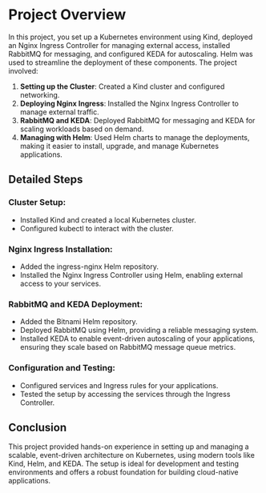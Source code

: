 
# Project Overview

In this project, you set up a Kubernetes environment using Kind, deployed an Nginx Ingress Controller for managing external access, installed RabbitMQ for messaging, and configured KEDA for autoscaling. Helm was used to streamline the deployment of these components. The project involved:

1. **Setting up the Cluster**: Created a Kind cluster and configured networking.
2. **Deploying Nginx Ingress**: Installed the Nginx Ingress Controller to manage external traffic.
3. **RabbitMQ and KEDA**: Deployed RabbitMQ for messaging and KEDA for scaling workloads based on demand.
4. **Managing with Helm**: Used Helm charts to manage the deployments, making it easier to install, upgrade, and manage Kubernetes applications.

## Detailed Steps

### Cluster Setup:

- Installed Kind and created a local Kubernetes cluster.
- Configured kubectl to interact with the cluster.

### Nginx Ingress Installation:

- Added the ingress-nginx Helm repository.
- Installed the Nginx Ingress Controller using Helm, enabling external access to your services.

### RabbitMQ and KEDA Deployment:

- Added the Bitnami Helm repository.
- Deployed RabbitMQ using Helm, providing a reliable messaging system.
- Installed KEDA to enable event-driven autoscaling of your applications, ensuring they scale based on RabbitMQ message queue metrics.

### Configuration and Testing:

- Configured services and Ingress rules for your applications.
- Tested the setup by accessing the services through the Ingress Controller.

## Conclusion

This project provided hands-on experience in setting up and managing a scalable, event-driven architecture on Kubernetes, using modern tools like Kind, Helm, and KEDA. The setup is ideal for development and testing environments and offers a robust foundation for building cloud-native applications.
